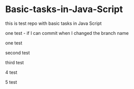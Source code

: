 # Basic-tasks-in-Java-Script

this is test repo with basic tasks in Java Script

one test - if I can commit when I changed the branch name

one test

second test

third test

4 test

5 test